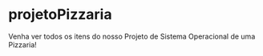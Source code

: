 # projetoPizzaria
Venha ver todos os itens do nosso Projeto de Sistema Operacional de uma Pizzaria!
